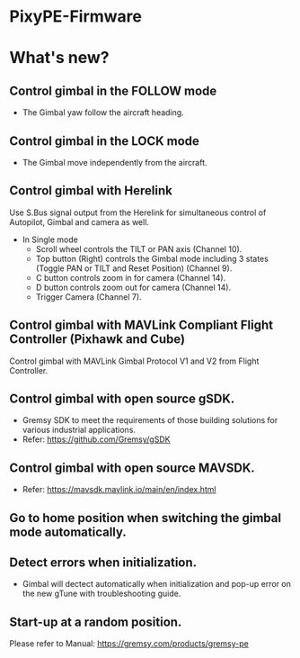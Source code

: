 # PixyPE-Firmware

# What's new?

## Control gimbal in the FOLLOW mode
- The Gimbal yaw follow the aircraft heading.

## Control gimbal in the LOCK mode
- The Gimbal move independently from the aircraft.

## Control gimbal with Herelink
Use S.Bus signal output from the Herelink for simultaneous control of Autopilot, Gimbal and camera as well.
- In Single mode
  + Scroll wheel controls the TILT or PAN axis (Channel 10).
  + Top button (Right) controls the Gimbal mode including 3 states (Toggle PAN or TILT and Reset Position) (Channel 9).
  + C button controls zoom in for camera (Channel 14).
  + D button controls zoom out for camera (Channel 14).
  + Trigger Camera (Channel 7).

## Control gimbal with MAVLink Compliant Flight Controller (Pixhawk and Cube)
Control gimbal with MAVLink Gimbal Protocol V1 and V2 from Flight Controller.

## Control gimbal with open source gSDK.
- Gremsy SDK to meet the requirements of those building solutions for various industrial applications.
- Refer: https://github.com/Gremsy/gSDK

## Control gimbal with open source MAVSDK.
- Refer: https://mavsdk.mavlink.io/main/en/index.html

## Go to home position when switching the gimbal mode automatically.

## Detect errors when initialization.
- Gimbal will dectect automatically when initialization and pop-up error on the
new gTune with troubleshooting guide.

## Start-up at a random position.

Please refer to Manual: https://gremsy.com/products/gremsy-pe
